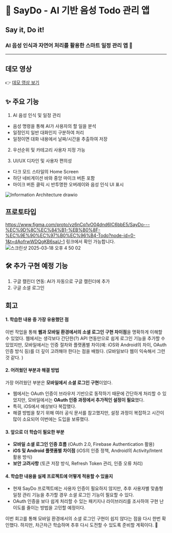 # 📌 SayDo - AI 기반 음성 Todo 관리 앱
## Say it, Do it!
### AI 음성 인식과 자연어 처리를 활용한 스마트 일정 관리 앱 🚀
-------

## 데모 영상
👉 <a href="https://drive.google.com/file/d/1oWl2Drg9tyym8EBtGoJ4lS3tTDCRxmcd/view?usp=sharing" target="_blank">데모 영상 보기</a>

## ✨ 주요 기능

1. AI 음성 인식 및 일정 관리
- 음성 명령을 통해 AI가 사용자의 할 일을 분석
- 일정인지 일반 대화인지 구분하여 처리
- 일정이면 대화 내용에서 날짜/시간을 추출하여 저장

2. 우선순위 및 카테고리 사용자 지정 가능
  
3. UI/UX 디자인 및 사용자 편의성
- 다크 모드 스타일의 Home Screen
- 하단 네비게이션 바와 중앙 마이크 버튼 포함
- 마이크 버튼 클릭 시 반투명한 오버레이와 음성 인식 UI 표시

![Information Architecture drawio](https://github.com/user-attachments/assets/89a62502-2d06-4226-9108-3cc13827e6a5)


## 프로토타입
https://www.figma.com/proto/vz6nCq1vO04dnd6IC6bbE5/SayDo---%EC%9D%8C%EC%84%B1-%EB%B0%8F-%EC%9E%90%EC%97%B0%EC%96%B4-Todo?node-id=0-1&t=dAofrwWDQgKB6saU-1
링크에서 확인 가능합니다.
![스크린샷 2025-03-18 오후 4 50 02](https://github.com/user-attachments/assets/9fb6ebb5-2698-42f1-ac80-79116ac61f47)

## 🛠 추가 구현 예정 기능
1. 구글 캘린더 연동: AI가 자동으로 구글 캘린더에 추가
2. 구글 소셜 로그인

## 회고
#### 1. 학습한 내용 중 가장 유용했던 점  
이번 작업을 통해 **웹과 모바일 환경에서의 소셜 로그인 구현 차이점**을 명확하게 이해할 수 있었다. 
웹에서는 생각보다 간단한(?) API 연동만으로 쉽게 로그인 기능을 추가할 수 있었지만, 
모바일에서는 인증 절차와 플랫폼별 차이(예: iOS와 Android의 차이, OAuth 인증 방식 등)를 더 깊이 고려해야 한다는 점을 배웠다. (모바일보다 웹이 익숙해서 그런 것 같다. )

#### 2. 어려웠던 부분과 해결 방법  
가장 어려웠던 부분은 **모바일에서 소셜 로그인 구현**이었다.  
- 웹에서는 OAuth 인증이 브라우저 기반으로 동작하기 때문에 간단하게 처리할 수 있었지만, 모바일에서는 **OAuth 인증 과정에서 추가적인 설정이 필요**했다.  
- 특히, iOS에서 예상보다 복잡했다.  
- 해결 방법을 찾기 위해 여러 공식 문서를 참고했지만, 설정 과정이 복잡하고 시간이 많이 소요되어 이번에는 도입을 보류했다.  

#### 3. 앞으로 더 학습이 필요한 부분  
- **모바일 소셜 로그인 인증 흐름** (OAuth 2.0, Firebase Authentication 활용)  
- **iOS 및 Android 플랫폼별 차이점** (iOS의 인증 정책, Android의 Activity/Intent 활용 방식)  
- **보안 고려사항** (토큰 저장 방식, Refresh Token 관리, 인증 오류 처리) 

#### 4. 학습한 내용을 실제 프로젝트에 어떻게 적용할 수 있을지  
- 현재 SayDo 프로젝트에는 사용자 인증이 필요하지 않지만, 추후 사용자별 맞춤형 일정 관리 기능을 추가할 경우 소셜 로그인 기능이 필요할 수 있다.  
- OAuth 인증을 보다 쉽게 처리할 수 있는 패키지나 라이브러리를 조사하여 구현 난이도를 줄이는 방법을 고민할 예정이다.  

이번 회고를 통해 모바일 환경에서의 소셜 로그인 구현이 쉽지 않다는 점을 다시 한번 확인했다. 하지만, 차근차근 학습하며 추후 다시 도전할 수 있도록 준비할 계획이다. 🚀
